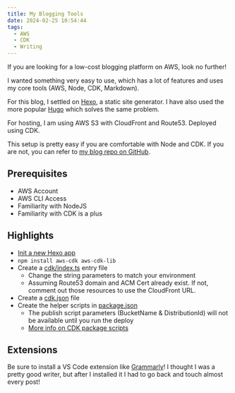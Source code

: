 ```yaml
---
title: My Blogging Tools
date: 2024-02-25 10:54:44
tags:
  - AWS
  - CDK
  - Writing
---
```


If you are looking for a low-cost blogging platform on AWS, look no further!

I wanted something very easy to use, which has a lot of features and uses my core tools (AWS, Node, CDK, Markdown).

For this blog, I settled on [Hexo](https://hexo.io/docs/index.html), a static site generator. I have also used the more popular [Hugo](https://gohugo.io/) which solves the same problem.

For hosting, I am using AWS S3 with CloudFront and Route53. Deployed using CDK.

This setup is pretty easy if you are comfortable with Node and CDK. If you are not, you can refer to [my blog repo on GitHub](https://github.com/ibliskavka/bliskavka-com/tree/main).

## Prerequisites

- AWS Account
- AWS CLI Access
- Familiarity with NodeJS
- Familiarity with CDK is a plus

## Highlights

- [Init a new Hexo app](https://hexo.io/docs/index.html)
- `npm install aws-cdk aws-cdk-lib`
- Create a [cdk/index.ts](https://github.com/ibliskavka/bliskavka-com/blob/main/cdk/index.ts) entry file
  - Change the string parameters to match your environment
  - Assuming Route53 domain and ACM Cert already exist. If not, comment out those resources to use the CloudFront URL.
- Create a [cdk.json](https://github.com/ibliskavka/bliskavka-com/blob/main/cdk.json) file
- Create the helper scripts in [package.json](https://github.com/ibliskavka/bliskavka-com/blob/main/package.json)
  - The publish script parameters (BucketName & DistributionId) will not be available until you run the deploy
  - [More info on CDK package scripts](http://localhost:3000/2023/03/02/cdk-package-scripts/)

## Extensions

Be sure to install a VS Code extension like [Grammarly](https://marketplace.visualstudio.com/items?itemName=znck.grammarly)! I thought I was a pretty good writer, but after I installed it I had to go back and touch almost every post!
